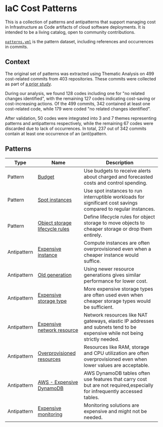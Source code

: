 # IaC Cost Patterns

This is a collection of patterns and antipatterns that support managing cost in Infrastructure as Code artifacts of cloud software deployments. It is intended to be a living catalog, open to community contributions.

[`patterns.yml`](./blob/main/patterns.yml) is the pattern dataset, including references and occurrences in commits.

## Context

The original set of patterns was extracted using Thematic Analysis on 499 cost-related commits from 403 repositories. These commits were collected as part of [a prior study](https://arxiv.org/abs/2304.07531).

During our analysis, we found 128 codes including one for "no related changes identified", with the remaining 127 codes indicating cost-saving or cost-increasing actions. Of the 499 commits, 342 contained at least one cost-related code, while 179 were coded "no related changes identified".

After validation, 50 codes were integrated into 3 and 7 themes representing patterns and antipatterns respectively, while the remaining 67 codes were discarded due to lack of occurrences. In total, 237 out of 342 commits contain at least one occurrence of an (anti)pattern.

## Patterns

| Type | Name | Description |
| --- | --- | --- |
| Pattern | [Budget](https://search-rug.github.io/iac-cost-patterns/budget/) | Use budgets to receive alerts about charged and forecasted costs and control spending. |
| Pattern | [Spot instances](https://search-rug.github.io/iac-cost-patterns/spot-instances/) | Use spot instances to run interruptible workloads for significant cost savings compared to regular instances. |
| Pattern | [Object storage lifecycle rules](https://search-rug.github.io/iac-cost-patterns/object-storage-lifecycle-rules/) | Define lifecycle rules for object storage to move objects to cheaper storage or drop them entirely. |
| Antipattern | [Expensive instance](https://search-rug.github.io/iac-cost-patterns/expensive-instance/) | Compute instances are often overprovisioned even when a cheaper instance would suffice. |
| Antipattern | [Old generation](https://search-rug.github.io/iac-cost-patterns/old-generation/) | Using newer resource generations gives similar performance for lower cost. |
| Antipattern | [Expensive storage type](https://search-rug.github.io/iac-cost-patterns/expensive-storage-type/) | More expensive storage types are often used even when cheaper storage types would be sufficient. |
| Antipattern | [Expensive network resource](https://search-rug.github.io/iac-cost-patterns/expensive-network-resource/) | Network resources like NAT gateways, elastic IP addresses and subnets tend to be expensive while not being strictly needed. |
| Antipattern | [Overprovisioned resources](https://search-rug.github.io/iac-cost-patterns/overprovisioned-resources/) | Resources like RAM, storage and CPU utilization are often overprovisioned even when lower values are acceptable. |
| Antipattern | [AWS - Expensive DynamoDB](https://search-rug.github.io/iac-cost-patterns/aws-expensive-dynamodb/) | AWS DynamoDB tables often use features that carry cost but are not required,especially for infrequently accessed tables. |
| Antipattern | [Expensive monitoring](https://search-rug.github.io/iac-cost-patterns/expensive-monitoring/) | Monitoring solutions are expensive and might not be needed. |
